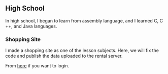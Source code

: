 ## High School

In high school, I began to learn from assembly language, and I learned C, C ++, and Java languages.

### Shopping Site

I made a shopping site as one of the lesson subjects. 
Here, we will fix the code and publish the data uploaded to the rental server.

From [here](http://tibineko923.starfree.jp/) if you want to login.


